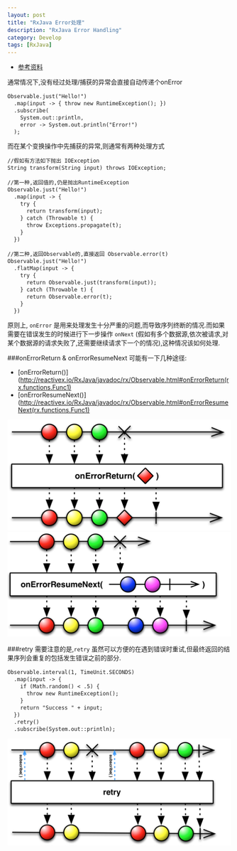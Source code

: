 ```yaml
---
layout: post
title: "RxJava Error处理"
description: "RxJava Error Handling"
category: Develop
tags: [RxJava]
---
```


- [参考资料](http://blog.danlew.net/2015/12/08/error-handling-in-rxjava/)

通常情况下,没有经过处理/捕获的异常会直接自动传递个onError

	Observable.just("Hello!")  
	  .map(input -> { throw new RuntimeException(); })
	  .subscribe(
	    System.out::println,
	    error -> System.out.println("Error!")
	  );

而在某个变换操作中先捕获的异常,则通常有两种处理方式

	//假如有方法如下抛出 IOException
	String transform(String input) throws IOException;

	//第一种,返回值的,仍是抛出RuntimeException
	Observable.just("Hello!")  
	  .map(input -> {
	    try {
	      return transform(input);
	    } catch (Throwable t) {
	      throw Exceptions.propagate(t);
	    }
	  })

	//第二种,返回Observable的,直接返回 Observable.error(t)
	Observable.just("Hello!")  
	  .flatMap(input -> {
	    try {
	      return Observable.just(transform(input));
	    } catch (Throwable t) {
	      return Observable.error(t);
	    }
	  })

原则上, `onError` 是用来处理发生十分严重的问题,而导致序列终断的情况.而如果需要在错误发生的时候进行下一步操作 `onNext` (假如有多个数据源,依次被请求,对某个数据源的请求失败了,还需要继续请求下一个的情况),这种情况该如何处理.

###onErrorReturn & onErrorResumeNext
可能有一下几种途径:

- [onErrorReturn()](http://reactivex.io/RxJava/javadoc/rx/Observable.html#onErrorReturn(rx.functions.Func1)
- [onErrorResumeNext()](http://reactivex.io/RxJava/javadoc/rx/Observable.html#onErrorResumeNext(rx.functions.Func1)

![onErrorReturn](/images/2016-03-18-rxjava-error-handling/onErrorReturn.png)
![onErrorResumeNext](/images/2016-03-18-rxjava-error-handling/onErrorResumeNext.png)

###retry
需要注意的是,`retry` 虽然可以方便的在遇到错误时重试,但最终返回的结果序列会重复的包括发生错误之前的部分.

	Observable.interval(1, TimeUnit.SECONDS)  
	  .map(input -> {
	    if (Math.random() < .5) {
	      throw new RuntimeException();
	    }
	    return "Success " + input;
	  })
	  .retry()
	  .subscribe(System.out::println);

![retry](/images/2016-03-18-rxjava-error-handling/retry.png)
